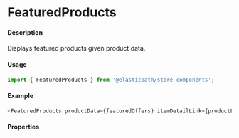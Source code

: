 # FeaturedProducts

#### Description

Displays featured products given product data.

#### Usage

```js
import { FeaturedProducts } from '@elasticpath/store-components';
```

#### Example

```js
<FeaturedProducts productData={featuredOffers} itemDetailLink={productLinks.itemDetail} />
```

#### Properties

<!-- PROPS -->
